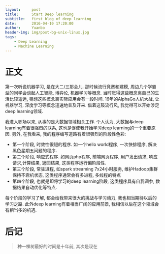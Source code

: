 ```yaml
---
layout:     post
title:      Start Deep learning
subtitle:   first blog of deep learning
date:       2016-04-10 17:20:00
author:     Yuanbo
header-img: img/post-bg-unix-linux.jpg
tags:
    - Deep Learning
    - Machine Learning
---
```


# 正文
第一次听说机器学习, 是在大二/三那会儿. 那时候流行竞赛和建模,    周边几个学霸型的同学会谈起人工智能, 博弈论, 机器学习等概念. 当时觉得这些概念离自己的生活比较遥远, 猜想这些概念离实际应用会有一段时间. 16年的AlphaGo人机大战, 让机器学习, 深度学习等概念迅速地普及开来. 借着这鼓流行风, 我觉得可以开始涉足deep learning领域.

我进入职场以来, 从事的是大数据领域相关工作. 个人认为, 大数据与deep learning有着很强烈的联系, 这也是促使我开始学习deep learning的一个重要原因. 另外, 在我看来, 我的程序编写道路有着很强烈的阶段性色彩:

  - 第一个阶段, 时效性很短的程序. 如一个hello world程序, 一次快排程序, 解决黑色星期五问题的程序.
  - 第二个阶段, 响应式程序. 如网页php程序, 前端网页程序, 用户发出请求, 响应请求,计算结果, 返回结果, 这类程序运行偏阶段性.
  - 第三个阶段, 常驻进程, 如spark streaming 7x24小时服务, 维护Hadoop集群保持不宕机状态, 这类程序通常会有多进程, 多线程的特点
  - 第四个阶段, 也就是即将学习的deep learning阶段, 这类程序具有自我调参, 数据结果自动优化等特点.

每个阶段的学习了解, 都会给我带来很大的挑战与学习动力, 我也相当期待以后的学习之路. 此外deep learning有着相当广阔的应用前景, 我相信以后在这个领域会有相当多的机遇.

# 后记
> 种一棵树最好的时间是十年前, 其次是现在